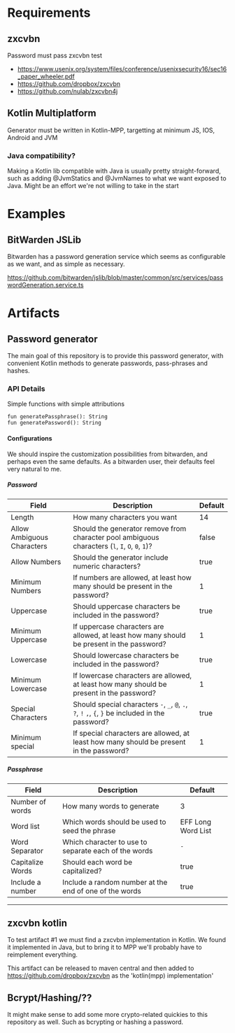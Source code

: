 # Requirements

## zxcvbn

Password must pass zxcvbn test

- https://www.usenix.org/system/files/conference/usenixsecurity16/sec16_paper_wheeler.pdf
- https://github.com/dropbox/zxcvbn
- https://github.com/nulab/zxcvbn4j

## Kotlin Multiplatform

Generator must be written in Kotlin-MPP, targetting at minimum JS, IOS, Android and JVM

### Java compatibility?

Making a Kotlin lib compatible with Java is usually pretty straight-forward, such as adding @JvmStatics and @JvmNames to
what we want exposed to Java. Might be an effort we're not willing to take in the start

# Examples

## BitWarden JSLib

Bitwarden has a password generation service which seems as configurable as we want, and as simple as necessary.

https://github.com/bitwarden/jslib/blob/master/common/src/services/passwordGeneration.service.ts

# Artifacts

## Password generator

The main goal of this repository is to provide this password generator, with convenient Kotlin methods to generate
passwords, pass-phrases and hashes.

### API Details

Simple functions with simple attributions

```
fun generatePassphrase(): String
fun generatePassword(): String
```

#### Configurations

We should inspire the customization possibilities from bitwarden, and perhaps even the same defaults. As a bitwarden
user, their defaults feel very natural to me.

##### Password

| Field                      | Description                                                                                       | Default |
|----------------------------|---------------------------------------------------------------------------------------------------|---------|
| Length                     | How many characters you want                                                                      | 14      |
| Allow Ambiguous Characters | Should the generator remove from character pool ambiguous characters (`l`, `I`, `O`, `0`, `1`)?   | false   |
| Allow Numbers              | Should the generator include numeric characters?                                                  | true    |
| Minimum Numbers            | If numbers are allowed, at least how many should be present in the password?                      | 1       |
| Uppercase                  | Should uppercase characters be included in the password?                                          | true    |
| Minimum Uppercase          | If uppercase characters are allowed, at least how many should be present in the password?         | 1       |
| Lowercase                  | Should lowercase characters be included in the password?                                          | true    |
| Minimum Lowercase          | If lowercase characters are allowed, at least how many should be present in the password?         | 1       |      
| Special Characters         | Should special characters `-`, `_`, `@`, `.`, `?`, `!` `,`, `{`, `}` be included in the password? | true    |
| Minimum special            | If special characters are allowed, at least how many should be present in the password?           | 1       |

##### Passphrase

| Field            | Description                                            | Default            |
|------------------|--------------------------------------------------------|--------------------|
| Number of words  | How many words to generate                             | 3                  |
| Word list        | Which words should be used to seed the phrase          | EFF Long Word List |
| Word Separator   | Which character to use to separate each of the words   | `-`                |
| Capitalize Words | Should each word be capitalized?                       | true               |
| Include a number | Include a random number at the end of one of the words | true               |

----

## zxcvbn kotlin

To test artifact #1 we must find a zxcvbn implementation in Kotlin. We found it implemented in Java, but to bring it to
MPP we'll probably have to reimplement everything.

This artifact can be released to maven central and then added to https://github.com/dropbox/zxcvbn as the 'kotlin(mpp)
implementation'

## Bcrypt/Hashing/??

It might make sense to add some more crypto-related quickies to this repository as well. Such as bcrypting or hashing a
password.

